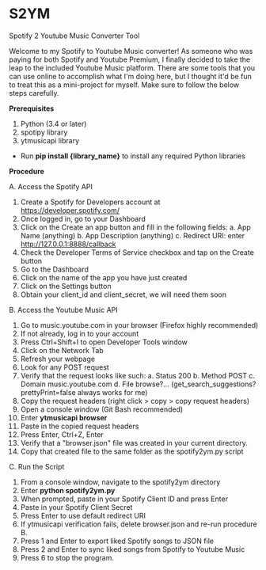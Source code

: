 # S2YM
Spotify 2 Youtube Music Converter Tool

Welcome to my Spotify to Youtube Music converter! As someone who was paying for both Spotify and Youtube Premium, I finally decided to take the leap to the included Youtube Music platform. There are some tools that you can use online to accomplish what I'm doing here, but I thought it'd be fun to treat this as a mini-project for myself. Make sure to follow the below steps carefully.

**Prerequisites**
1. Python (3.4 or later)
2. spotipy library
3. ytmusicapi library
* Run **pip install {library_name}** to install any required Python libraries

**Procedure**

A. Access the Spotify API
1. Create a Spotify for Developers account at https://developer.spotify.com/
2. Once logged in, go to your Dashboard
3. Click on the Create an app button and fill in the following fields:
   a. App Name (anything)
   b. App Description (anything)
   c. Redirect URI: enter http://127.0.0.1:8888/callback
4. Check the Developer Terms of Service checkbox and tap on the Create button
5. Go to the Dashboard
6. Click on the name of the app you have just created
7. Click on the Settings button
8. Obtain your client_id and client_secret, we will need them soon

B. Access the Youtube Music API
1. Go to music.youtube.com in your browser (Firefox highly recommended)
2. If not already, log in to your account
3. Press Ctrl+Shift+I to open Developer Tools window
4. Click on the Network Tab
5. Refresh your webpage
6. Look for any POST request
7. Verify that the request looks like such:
  a. Status 200
  b. Method POST
  c. Domain music.youtube.com
  d. File browse?... (get_search_suggestions?prettyPrint=false always works for me)
8. Copy the request headers (right click > copy > copy request headers)
9. Open a console window (Git Bash recommended)
10. Enter **ytmusicapi browser**
11. Paste in the copied request headers
12. Press Enter, Ctrl+Z, Enter
13. Verify that a "browser.json" file was created in your current directory.
14. Copy that created file to the same folder as the spotify2ym.py script

C. Run the Script
1. From a console window, navigate to the spotify2ym directory
2. Enter **python spotify2ym.py**
3. When prompted, paste in your Spotify Client ID and press Enter
4. Paste in your Spotify Client Secret
5. Press Enter to use default redirect URI
6. If ytmusicapi verification fails, delete browser.json and re-run procedure B.
7. Press 1 and Enter to export liked Spotify songs to JSON file
8. Press 2 and Enter to sync liked songs from Spotify to Youtube Music
9. Press 6 to stop the program. 


